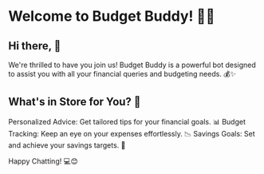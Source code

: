 # Welcome to Budget Buddy! 🚀💸
## Hi there, 👋
We're thrilled to have you join us! Budget Buddy is a powerful bot designed to assist you with all your financial queries and budgeting needs. 💰✨

## What's in Store for You? 🎉
Personalized Advice: Get tailored tips for your financial goals. 📊
Budget Tracking: Keep an eye on your expenses effortlessly. 📉
Savings Goals: Set and achieve your savings targets. 🏦

Happy Chatting! 💻😊


